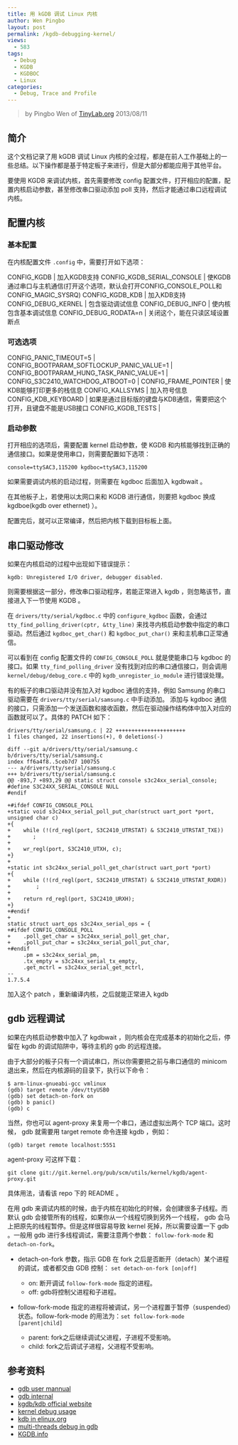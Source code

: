 ```yaml
---
title: 用 kGDB 调试 Linux 内核
author: Wen Pingbo
layout: post
permalink: /kgdb-debugging-kernel/
views:
  - 583
tags:
  - Debug
  - KGDB
  - KGDBOC
  - Linux
categories:
  - Debug, Trace and Profile
---
```


> by Pingbo Wen of [TinyLab.org][1]
> 2013/08/11

## 简介

这个文档记录了用 kGDB 调试 Linux 内核的全过程，都是在前人工作基础上的一些总结。以下操作都是基于特定板子来进行，但是大部分都能应用于其他平台。

要使用 KGDB 来调试内核，首先需要修改 config 配置文件，打开相应的配置，配置内核启动参数，甚至修改串口驱动添加 poll 支持，然后才能通过串口远程调试内核。

## 配置内核

### 基本配置

在内核配置文件 `.config` 中，需要打开如下选项：

CONFIG_KGDB | 加入KGDB支持
CONFIG_KGDB_SERIAL_CONSOLE | 使KGDB通过串口与主机通信(打开这个选项，默认会打开CONFIG_CONSOLE_POLL和CONFIG_MAGIC_SYSRQ) 
CONFIG_KGDB_KDB | 加入KDB支持
CONFIG_DEBUG_KERNEL | 包含驱动调试信息
CONFIG_DEBUG_INFO | 使内核包含基本调试信息
CONFIG_DEBUG_RODATA=n | 关闭这个，能在只读区域设置断点

### 可选选项

CONFIG_PANIC_TIMEOUT=5 |
CONFIG_BOOTPARAM_SOFTLOCKUP_PANIC_VALUE=1 |
CONFIG_BOOTPARAM_HUNG_TASK_PANIC_VALUE=1 |
CONFIG_S3C2410_WATCHDOG_ATBOOT=0 |
CONFIG_FRAME_POINTER | 使KDB能够打印更多的栈信息
CONFIG_KALLSYMS | 加入符号信息
CONFIG_KDB_KEYBOARD | 如果是通过目标版的键盘与KDB通信，需要把这个打开，且键盘不能是USB接口
CONFIG_KGDB_TESTS |


### 启动参数

打开相应的选项后，需要配置 kernel 启动参数，使 KGDB 和内核能够找到正确的通信接口。如果是使用串口，则需要配置如下选项：

    console=ttySAC3,115200 kgdboc=ttySAC3,115200


如果需要调试内核的启动过程，则需要在 kgdboc 后面加入 kgdbwait 。

在其他板子上，若使用以太网口来和 KGDB 进行通信，则要把 kgdboc 换成 kgdboe(kgdb over ethernet) ）。

配置完后，就可以正常编译，然后把内核下载到目标板上面。

## 串口驱动修改

如果在内核启动的过程中出现如下错误提示：

    kgdb: Unregistered I/O driver, debugger disabled.


则需要根据这一部分，修改串口驱动程序，若能正常进入 kgdb ，则忽略该节，直接进入下一节使用 KGDB 。

在 `drivers/tty/serial/kgdboc.c` 中的 `configure_kgdboc` 函数，会通过 `tty_find_polling_driver(cptr, &tty_line)` 来找寻内核启动参数中指定的串口驱动。然后通过 `kgdboc_get_char()` 和 `kgdboc_put_char()` 来和主机串口正常通信。

可以看到在 config 配置文件的 `CONFIG_CONSOLE_POLL` 就是使能串口与 kgdboc 的接口。如果 `tty_find_polling_driver` 没有找到对应的串口通信接口，则会调用 `kernel/debug/debug_core.c` 中的 `kgdb_unregister_io_module` 进行错误处理。

有的板子的串口驱动并没有加入对 kgdboc 通信的支持，例如 Samsung 的串口驱动需要在 `drivers/tty/serial/samsung.c` 中手动添加。   添加与 kgdboc 通信的接口，只需添加一个发送函数和接收函数，然后在驱动操作结构体中加入对应的函数就可以了。具体的 PATCH 如下：

    drivers/tty/serial/samsung.c | 22 ++++++++++++++++++++++
    1 files changed, 22 insertions(+), 0 deletions(-)

    diff --git a/drivers/tty/serial/samsung.c b/drivers/tty/serial/samsung.c
    index ff6a4f8..5ceb7d7 100755
    --- a/drivers/tty/serial/samsung.c
    +++ b/drivers/tty/serial/samsung.c
    @@ -893,7 +893,29 @@ static struct console s3c24xx_serial_console;
    #define S3C24XX_SERIAL_CONSOLE NULL
    #endif

    +#ifdef CONFIG_CONSOLE_POLL
    +static void s3c24xx_serial_poll_put_char(struct uart_port *port, unsigned char c)
    +{
    +    while (!(rd_regl(port, S3C2410_UTRSTAT) & S3C2410_UTRSTAT_TXE))
    +       ;
    +
    +    wr_regl(port, S3C2410_UTXH, c);
    +}
    +
    +static int s3c24xx_serial_poll_get_char(struct uart_port *port)
    +{
    +    while (!(rd_regl(port, S3C2410_UTRSTAT) & S3C2410_UTRSTAT_RXDR))
    +        ;
    +
    +    return rd_regl(port, S3C2410_URXH);
    +}
    +#endif
    +
    static struct uart_ops s3c24xx_serial_ops = {
    +#ifdef CONFIG_CONSOLE_POLL
    +    .poll_get_char = s3c24xx_serial_poll_get_char,
    +    .poll_put_char = s3c24xx_serial_poll_put_char,
    +#endif
         .pm = s3c24xx_serial_pm,
         .tx_empty = s3c24xx_serial_tx_empty,
         .get_mctrl = s3c24xx_serial_get_mctrl,
    --
    1.7.5.4


加入这个 patch ，重新编译内核，之后就能正常进入 kgdb 

## gdb 远程调试

如果在内核启动参数中加入了 kgdbwait ，则内核会在完成基本的初始化之后，停留在 kgdb 的调试陷阱中，等待主机的 gdb 的远程连接。

由于大部分的板子只有一个调试串口，所以你需要把之前与串口通信的 minicom 退出来，然后在内核源码的目录下，执行以下命令：

    $ arm-linux-gnueabi-gcc vmlinux
    (gdb) target remote /dev/ttyUSB0
    (gdb) set detach-on-fork on
    (gdb) b panic()
    (gdb) c


当然，你也可以 agent-proxy 来复用一个串口，通过虚拟出两个 TCP 端口。这时候， gdb 就需要用 target remote 命令连接 kgdb ，例如：

    (gdb) target remote localhost:5551


agent-proxy 可这样下载：

    git clone git://git.kernel.org/pub/scm/utils/kernel/kgdb/agent-proxy.git

具体用法，请看该 repo 下的 README 。

在用 gdb 来调试内核的时候，由于内核在初始化的时候，会创建很多子线程。而默认 gdb 会接管所有的线程，如果你从一个线程切换到另外一个线程， gdb 会马上把原先的线程暂停。但是这样很容易导致 kernel 死掉，所以需要设置一下 gdb 。一般用 gdb 进行多线程调试，需要注意两个参数： `follow-fork-mode` 和 `detach-on-fork`。

  * detach-on-fork 参数，指示 GDB 在 fork 之后是否断开（detach）某个进程的调试，或者都交由 GDB 控制： `set detach-on-fork [on|off]`

      * on: 断开调试 `follow-fork-mode` 指定的进程。
      * off: gdb将控制父进程和子进程。

  * follow-fork-mode 指定的进程将被调试，另一个进程置于暂停（suspended）状态。follow-fork-mode 的用法为：`set follow-fork-mode [parent|child]`

      * parent: fork之后继续调试父进程，子进程不受影响。 
      * child: fork之后调试子进程，父进程不受影响。

## 参考资料

  * [gdb user mannual](http://sourceware.org/gdb/current/onlinedocs/gdb/)
  * [gdb internal](http://www.sourceware.org/gdb/onlinedocs/gdbint.html)
  * [kgdb/kdb official website](https://kgdb.wiki.kernel.org/)
  * [kernel debug usage](http://www.kernel.org/doc/htmldocs/kgdb.html)
  * [kdb in elinux.org](http://elinux.org/KDB)
  * [multi-threads debug in gdb](http://www.ibm.com/developerworks/cn/linux/l-cn-gdbmp/)
  * [KGDB.info](http://www.kgdb.info/)


 [1]: http://tinylab.org
